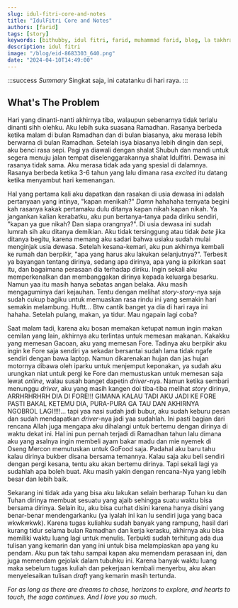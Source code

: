 ```yaml
---
slug: idul-fitri-core-and-notes
title: "IdulFitri Core and Notes"
authors: [farid]
tags: [story]
keywords: [bithubby, idul fitri, farid, muhammad farid, blog, la takhraf]
description: idul fitri
image: "/blog/eid-8683303_640.png"
date: "2024-04-10T14:49:00"
---
```


:::success _Summary_
Singkat saja, ini catatanku di hari raya.
:::

<!-- truncate -->

## What's The Problem

Hari yang dinanti-nanti akhirnya tiba, walaupun sebenarnya tidak terlalu dinanti sihh olehku. Aku lebih suka suasana Ramadhan. Rasanya berbeda ketika malam di bulan Ramadhan dan di bulan biasanya, aku merasa lebih berwarna di bulan Ramadhan. Setelah isya biasanya lebih dingin dan sepi, aku benci rasa sepi. Pagi ya diawali dengan shalat Shubuh dan mandi untuk segera menuju jalan tempat diselenggarakannya shalat Idulfitri. Dewasa ini rasanya tidak sama. Aku merasa tidak ada yang spesial di dalamnya. Rasanya berbeda ketika 3-6 tahun yang lalu dimana rasa _excited_ itu datang ketika menyambut hari kemenangan.

Hal yang pertama kali aku dapatkan dan rasakan di usia dewasa ini adalah pertanyaan yang intinya, "kapan menikah?" _Damn_ hahahaha ternyata begini kah rasanya kakak pertamaku dulu ditanya kapan nikah kapan nikah. Ya jangankan kalian kerabatku, aku pun bertanya-tanya pada diriku sendiri, "kapan ya gue nikah? Dan siapa orangnya?". Di usia dewasa ini sudah lumrah sih aku ditanya demikian. Aku tidak tersinggung atau tidak _bete_ jika ditanya begitu, karena memang aku sadari bahwa usiaku sudah mulai menginjak usia dewasa. Setelah kesana-kemari, aku pun akhirnya kembali ke rumah dan berpikir, "apa yang harus aku lakukan selanjutnya?". Terbesit ya bayangan tentang dirinya, sedang apa dirinya, apa yang ia pikirkan saat itu, dan bagaimana perasaan dia terhadap diriku. Ingin sekali aku memperkenalkan dan membanggakan dirinya kepada keluarga besarku. Namun yaa itu masih hanya sebatas angan belaka. Aku masih mengaguminya dari kejauhan. Tentu dengan melihat _story-story_-nya saja sudah cukup bagiku untuk memuaskan rasa rindu ini yang semakin hari semakin melambung. Huftt... Btw cantik banget ya dia di hari raya ini hahaha. Setelah pulang, makan, ya tidur. Mau ngapain lagi coba?

Saat malam tadi, karena aku bosan memakan ketupat namun ingin makan cemilan yang lain, akhirnya aku terlintas untuk memesan makanan. Kakakku yang memesan Gacoan, aku yang memesan Fore. Tadinya aku berpikir aku ingin ke Fore saja sendiri ya sekadar bersantai sudah lama tidak ngafe sendiri dengan bawa laptop. Namun dikarenakan hujan dan jas hujan motornya dibawa oleh iparku untuk menjemput keponakan, ya sudah aku urungkan niat untuk pergi ke Fore dan memustuskan untuk memesan saja lewat _online_, walau susah banget dapetin _driver_-nya. Namun ketika sembari menunggu _driver_, aku yang masih kangen doi tiba-tiba melihat _story_ dirinya, ARRHRHRHRH DIA DI FORE!!! GIMANA KALAU TADI AKU JADI KE FORE PASTI BAKAL KETEMU DIA, PURA-PURA GA TAU DAN AKHIRNYA NGOBROL LAGI!!!!... tapi yaa nasi sudah jadi bubur, aku sudah keburu pesan dan sudah mendapatkan _driver_-nya jadi yaa sudahlah. Ini pasti bagian dari rencana Allah juga mengapa aku dihalangi untuk bertemu dengan dirinya di waktu dekat ini. Hal ini pun pernah terjadi di Ramadhan tahun lalu dimana aku yang asalnya ingin membeli ayam bakar madu dan mie nyemek di Oseng Mercon memutuskan untuk GoFood saja. Padahal aku baru tahu kalau dirinya bukber disana bersama temannya. Kalau saja aku beli sendiri dengan pergi kesana, tentu aku akan bertemu dirinya. Tapi sekali lagi ya sudahlah apa boleh buat. Aku masih yakin dengan rencana-Nya yang lebih besar dan lebih baik.

Sekarang ini tidak ada yang bisa aku lakukan selain berharap Tuhan ku dan Tuhan dirinya membuat sesuatu yang ajaib sehingga suatu waktu bisa bersama dirinya. Selain itu, aku bisa curhat disini karena hanya disini yang benar-benar mendengarkanku (ya iyalah ini kan lu sendiri juga yang baca wkwkwkwk). Karena tugas kuliahku sudah banyak yang rampung, hasil dari kurang tidur selama bulan Ramadhan dan kerja kerasku, akhirnya aku bisa memiliki waktu luang lagi untuk menulis. Terbukti sudah terhitung ada dua tulisan yang kemarin dan yang ini untuk bisa melampiaskan apa yang ku pendam. Aku pun tak tahu sampai kapan aku memendam perasaan ini, dan juga memendam gejolak dalam tubuhku ini. Karena banyak waktu luang maka sebelum tugas kuliah dan pekerjaan kembali menyerbu, aku akan menyelesaikan tulisan _draft_ yang kemarin masih tertunda.

_For as long as there are dreams to chase, horizons to explore, and hearts to touch, the saga continues. And I love you so much._
